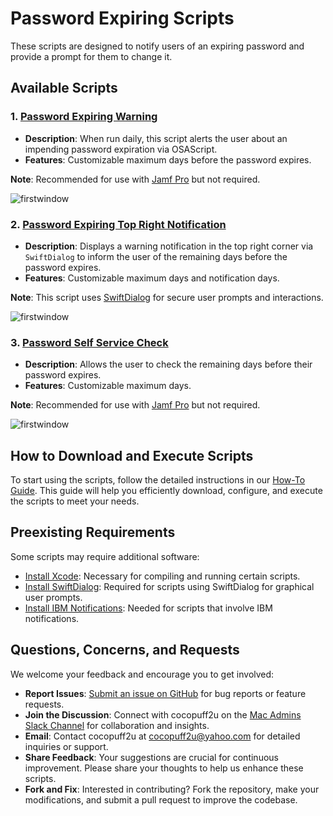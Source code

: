 # Password Expiring Scripts

These scripts are designed to notify users of an expiring password and provide a prompt for them to change it.

## Available Scripts

### 1. [Password Expiring Warning](LINK)

- **Description**: When run daily, this script alerts the user about an impending password expiration via OSAScript.
- **Features**: Customizable maximum days before the password expires.

**Note**: Recommended for use with [Jamf Pro](https://www.jamf.com/) but not required.

  ![firstwindow](LINK)

### 2. [Password Expiring Top Right Notification](LINK)

- **Description**: Displays a warning notification in the top right corner via `SwiftDialog` to inform the user of the remaining days before the password expires.
- **Features**: Customizable maximum days and notification days.

**Note**: This script uses [SwiftDialog](https://github.com/swiftDialog/swiftDialog) for secure user prompts and interactions.

  ![firstwindow](LINK)

### 3. [Password Self Service Check](LINK)

- **Description**: Allows the user to check the remaining days before their password expires.
- **Features**: Customizable maximum days.

**Note**: Recommended for use with [Jamf Pro](https://www.jamf.com/) but not required.

  ![firstwindow](LINK)

## How to Download and Execute Scripts

To start using the scripts, follow the detailed instructions in our [How-To Guide](https://github.com/cocopuff2u/MacOS_Admin_Scripts/blob/7f996a69700d749398ec9a1f84aadd26fd855569/How_To_Guide/README.md). This guide will help you efficiently download, configure, and execute the scripts to meet your needs.

## Preexisting Requirements

Some scripts may require additional software:

- [Install Xcode](https://developer.apple.com/documentation/safari-developer-tools/installing-xcode-and-simulators): Necessary for compiling and running certain scripts.
- [Install SwiftDialog](https://github.com/swiftDialog/swiftDialog): Required for scripts using SwiftDialog for graphical user prompts.
- [Install IBM Notifications](https://github.com/IBM/mac-ibm-notifications): Needed for scripts that involve IBM notifications.

## Questions, Concerns, and Requests

We welcome your feedback and encourage you to get involved:

- **Report Issues**: [Submit an issue on GitHub](https://github.com/cocopuff2u/MacOS_Admin_Scripts/issues) for bug reports or feature requests.
- **Join the Discussion**: Connect with cocopuff2u on the [Mac Admins Slack Channel](https://join.slack.com/t/macadmins/shared_invite/zt-2o5811yhx-q5MNLrFG1VoHRusXLgZwsw) for collaboration and insights.
- **Email**: Contact cocopuff2u at [cocopuff2u@yahoo.com](mailto:cocopuff2u@yahoo.com) for detailed inquiries or support.
- **Share Feedback**: Your suggestions are crucial for continuous improvement. Please share your thoughts to help us enhance these scripts.
- **Fork and Fix**: Interested in contributing? Fork the repository, make your modifications, and submit a pull request to improve the codebase.